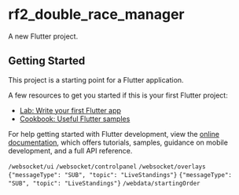 # rf2_double_race_manager

A new Flutter project.

## Getting Started

This project is a starting point for a Flutter application.

A few resources to get you started if this is your first Flutter project:

- [Lab: Write your first Flutter app](https://docs.flutter.dev/get-started/codelab)
- [Cookbook: Useful Flutter samples](https://docs.flutter.dev/cookbook)

For help getting started with Flutter development, view the
[online documentation](https://docs.flutter.dev/), which offers tutorials,
samples, guidance on mobile development, and a full API reference.

`/websocket/ui`
`/websocket/controlpanel`
`/websocket/overlays`
`{"messageType": "SUB", "topic": "LiveStandings"}`
`{"messageType": "SUB", "topic": "LiveStandings"}`
`/webdata/startingOrder`